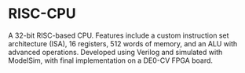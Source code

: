# RISC-CPU
A 32-bit RISC-based CPU. Features include a custom instruction set architecture (ISA), 16 registers, 512 words of memory, and an ALU with advanced operations. Developed using Verilog and simulated with ModelSim, with final implementation on a DE0-CV FPGA board.
